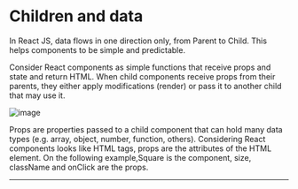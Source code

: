 # Children and data

In React JS, data flows in one direction only, from Parent to Child. This helps components to be simple and predictable.

Consider React components as simple functions that receive props and state and return HTML. When child components receive props from their parents, they either apply modifications (render) or pass it to another child that may use it.

![image](https://user-images.githubusercontent.com/25232528/196650692-fe45839b-d1c2-4b14-8259-95a8414552de.png)

Props are properties passed to a child component that can hold many data types (e.g. array, object, number, function, others). Considering React components looks like HTML tags, props are the attributes of the HTML element. On the following example,Square is the component, size, className and onClick are the props.

***
